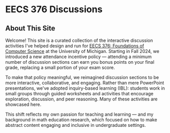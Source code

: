 # EECS 376 Discussions

## About This Site

Welcome! This site is a curated collection of the interactive discussion activities I've helped design and run for [EECS 376: Foundations of Computer Science](https://eecs376.org/) at the University of Michigan. Starting in Fall 2024, we introduced a new attendance incentive policy — attending a minimum number of discussion sections can earn you bonus points on your final grade, replacing a small portion of your exam score.

To make that policy meaningful, we reimagined discussion sections to be more interactive, collaborative, and engaging. Rather than mere PowerPoint presentations, we've adopted inquiry-based learning (IBL): students work in small groups through guided worksheets and activities that encourage exploration, discussion, and peer reasoning. Many of these activities are showcased here.

This shift reflects my own passion for teaching and learning — and my background in math education research, which focused on how to make abstract content engaging and inclusive in undergraduate settings.
